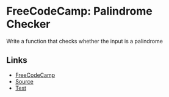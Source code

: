 # FreeCodeCamp: Palindrome Checker

Write a function that checks whether the input is a palindrome

## Links 

- [FreeCodeCamp][fcc]
- [Source][source]
- [Test][test]


[fcc]: https://www.freecodecamp.org/learn/javascript-algorithms-and-data-structures/javascript-algorithms-and-data-structures-projects/palindrome-checker
[source]: https://evanplaice.github.io/evanplaice/FreeCodeCamp/JavaScript-Algorithms-And-Data-Structures/1-Palindrome-Checker/index.js
[test]: https://evanplaice.github.io/evanplaice/FreeCodeCamp/JavaScript-Algorithms-And-Data-Structures/1-Palindrome-Checker/index.spec.js
